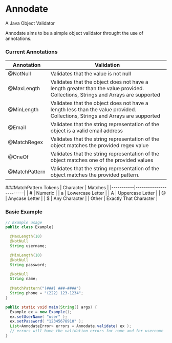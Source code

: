 # Annodate
A Java Object Validator

Annodate aims to be a simple object validator throught the use of annotations.

### Current Annotations 

| Annotation    | Validation                                                                                                                                |
|---------------|-------------------------------------------------------------------------------------------------------------------------------------------|
| @NotNull      | Validates that the value is not null                                                                                                      |
| @MaxLength    | Validates that the object does not have a length greater than the value provided. Collections, Strings and Arrays are supported           |
| @MinLength    | Validates that the object does not have a length less than the value provided. Collections, Strings and Arrays are supported              |
| @Email        | Validates that the string representation of the object is a valid email address                                                           |
| @MatchRegex   | Validates that the string representation of the object matches the provided regex value                                                   |
| @OneOf        | Validates that the string representation of the object matches one of the provided values|
| @MatchPattern | Validates that the string representation of the object matches the provided pattern. |

###MatchPattern Tokens 
| Character | Matches                |
|-----------|------------------------|
| #         | Numeric                |
| a         | Lowercase Letter       |
| A         | Uppercase Letter       |
| @         | Anycase Letter         |
| $         | Any Character          |
| Other     | Exactly That Character |

### Basic Example

```java 
// Example usage
public class Example{

  @MaxLength(10)
  @NotNull
  String username;

  @MinLength(10)  
  @NotNull
  String password;

  @NotNull  
  String name;
  
  @MatchPattern("(###) ###-####")
  String phone = "(222) 123-1234";
}

public static void main(String[] args) {
  Example ex = new Example();
  ex.setUserName( "user" );
  ex.setPassword( "12345678910" );
  List<AnnodateError> errors = Annodate.validate( ex );
  // errors will have the validation errors for name and for username
}

